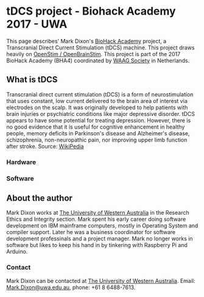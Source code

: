 # tDCS project - Biohack Academy 2017 - UWA

This page describes' Mark Dixon's [BioHack Academy](http://biohackacademy.github.io/) project, a Transcranial Direct Current Stimulation (tDCS) machine.  This project draws heavily on [OpenStim / OpenBrainStim](https://sourceforge.net/p/openbrainstim/wiki/Home/). This project is part of the 2017 BioHack Academy (BHA4) coordinated by [WAAG Society](http://waag.org/en) in Netherlands.

## What is tDCS

Transcranial direct current stimulation (tDCS) is a form of neurostimulation that uses constant, low current delivered to the brain area of interest via electrodes on the scalp. It was originally developed to help patients with brain injuries or psychiatric conditions like major depressive disorder. tDCS appears to have some potential for treating depression. However, there is no good evidence that it is useful for cognitive enhancement in healthy people, memory deficits in Parkinson's disease and Alzheimer's disease, schizophrenia, non-neuropathic pain, nor improving upper limb function after stroke. Source: [WikiPedia](https://en.wikipedia.org/wiki/Transcranial_direct-current_stimulation)

### Hardware

### Software

## About the author

Mark Dixon works at [The University of Western Australia](http://uwa.edu.au) in the Research Ethics and Integrity section. Mark spent his early career doing software development on IBM mainframe computers, mostly in Operating System and compiler support.  Later he was a business coordinator for software development professinals and a project manager. Mark no longer works in software but likes to keep his hand in by tinkering with Raspberry Pi and Arduino.

### Contact

Mark Dixon can be contacted at [The University of Western Australia](http://www.web.uwa.edu.au/people/mark.dixon).  Email: [Mark.Dixon@uwa.edu.au](mailto:mark.dixon@uwa.edu.au), phone: +61 8 6488-7613.
